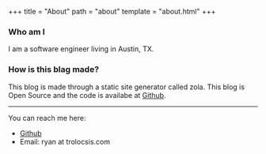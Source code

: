 +++
title = "About"
path = "about"
template = "about.html"
+++

### Who am I
I am a software engineer living in Austin, TX.

### How is this blag made?

This blog is made through a static site generator called zola. This blog is Open Source and the code is availabe at [Github](https://github.com/rphillips/rphillips.github.io).

---

You can reach me here:

- [Github](https://github.com/rphillips)
- Email: ryan at trolocsis.com
